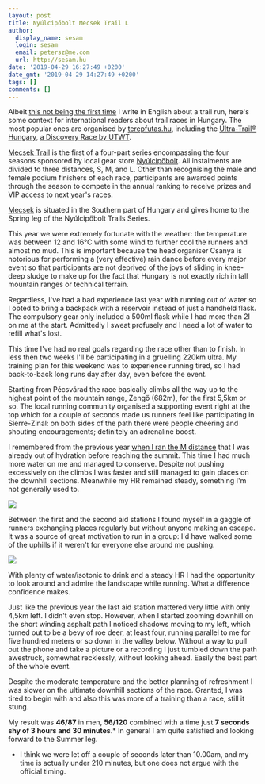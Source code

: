 ```yaml
---
layout: post
title: Nyúlcipőbolt Mecsek Trail L
author:
  display_name: sesam
  login: sesam
  email: petersz@me.com
  url: http://sesam.hu
date: '2019-04-29 16:27:49 +0200'
date_gmt: '2019-04-29 14:27:49 +0200'
tags: []
comments: []
---
```


Albeit [this not being the first time](/2017/03/28/vertes-terep-ultramaraton) I write in English about a trail run, here's some context for international readers about trail races in Hungary. The most popular ones are organised by [terepfutas.hu](https://terepfutas.hu), including the [Ultra-Trail® Hungary](https://ultratrail.hu), [a Discovery Race by UTWT](https://www.ultratrail-worldtour.com/races-all/utwt-discovery-races/). 

[Mecsek Trail](https://terepfutas.hu/event/nyulcipobolt-mecsek-trail/) is the first of a four-part series encompassing the four seasons sponsored by local gear store [Nyúlcipőbolt](https://www.nyulcipobolt.hu). All instalments are divided to three distances, S, M, and L. Other than recognising the male and female podium finishers of each race, participants are awarded points through the season to compete in the annual ranking to receive prizes and VIP access to next year's races.

[Mecsek](https://en.wikipedia.org/wiki/Mecsek) is situated in the Southern part of Hungary and gives home to the Spring leg of the Nyúlcipőbolt Trails Series.

This year we were extremely fortunate with the weather: the temperature was between 12 and 16°C with some wind to further cool the runners and almost no mud. This is important because the head organiser Csanya is notorious for performing a (very effective) rain dance before every major event so that participants are not deprived of the joys of sliding in knee-deep sludge to make up for the fact that Hungary is not exactly rich in tall mountain ranges or technical terrain.

Regardless, I've had a bad experience last year with running out of water so I opted to bring a backpack with a reservoir instead of just a handheld flask. The compulsory gear only included a 500ml flask while I had more than 2l on me at the start. Admittedly I sweat profusely and I need a lot of water to refill what's lost.

This time I've had no real goals regarding the race other than to finish. In less then two weeks I'll be participating in a gruelling 220km ultra. My training plan for this weekend was to experience running tired, so I had back-to-back long runs day after day, even before the event. 

Starting from Pécsvárad the race basically climbs all the way up to the highest point of the mountain range, Zengő (682m), for the first 5,5km or so. The local running community organised a supporting event right at the top which for a couple of seconds made us runners feel like participating in Sierre-Zinal: on both sides of the path there were people cheering and shouting encouragements; definitely an adrenaline boost.

I remembered from the previous year [when I ran the M distance](/2018/05/01/nyulcipobolt-mecsek-trail-m) that I was already out of hydration before reaching the summit. This time I had much more water on me and managed to conserve. Despite not pushing excessively on the climbs I was faster and still managed to gain places on the downhill sections. Meanwhile my HR remained steady, something I'm not generally used to.

![](https://sesam.hu/wp-content/uploads/2019/04/59453678_2268179656598115_5353593485112901632_o-1024x683.jpg)

Between the first and the second aid stations I found myself in a gaggle of runners exchanging places regularly but without anyone making an escape. It was a source of great motivation to run in a group: I'd have walked some of the uphills if it weren't for everyone else around me pushing.

![](https://sesam.hu/wp-content/uploads/2019/04/58629942_2268177283265019_826289065652387840_o-1024x683.jpg)

With plenty of water/isotonic to drink and a steady HR I had the opportunity to look around and admire the landscape while running. What a difference confidence makes.

Just like the previous year the last aid station mattered very little with only 4,5km left. I didn't even stop. However, when I started zooming downhill on the short winding asphalt path I noticed shadows moving to my left, which turned out to be a bevy of roe deer, at least four, running parallel to me for five hundred meters or so down in the valley below. Without a way to pull out the phone and take a picture or a recording I just tumbled down the path awestruck, somewhat recklessly, without looking ahead. Easily the best part of the whole event.

Despite the moderate temperature and the better planning of refreshment I was slower on the ultimate downhill sections of the race. Granted, I was tired to begin with and also this was more of a training than a race, still it stung.

My result was **46/87** in men, **56/120** combined with a time just **7 seconds shy of 3 hours and 30 minutes**.* In general I am quite satisfied and looking forward to the Summer leg.

* I think we were let off a couple of seconds later than 10.00am, and my time is actually under 210 minutes, but one does not argue with the official timing.
